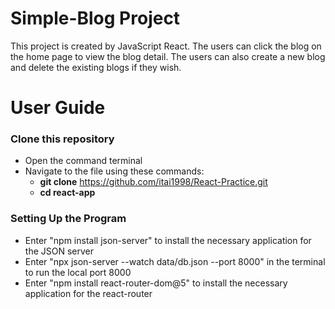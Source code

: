 # Simple-Blog Project
This project is created by JavaScript React. The users can click the blog on the home page to view the blog detail. The users can also create a new blog and delete the existing blogs if they wish. 

# User Guide
### Clone this repository
- Open the command terminal
- Navigate to the file using these commands:
    - **git clone** https://github.com/itai1998/React-Practice.git
    - **cd react-app**

### Setting Up the Program
- Enter "npm install json-server" to install the necessary application for the JSON server
- Enter "npx json-server --watch data/db.json --port 8000" in the terminal to run the local port 8000
- Enter "npm install react-router-dom@5" to install the necessary application for the react-router

